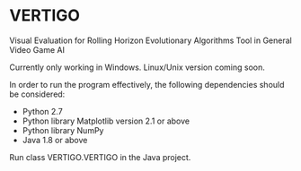 # VERTIGO

Visual Evaluation for Rolling Horizon Evolutionary Algorithms Tool in General Video Game AI

Currently only working in Windows. Linux/Unix version coming soon.

In order to run the program effectively, the following dependencies should be considered:
- Python 2.7
- Python library Matplotlib version 2.1 or above
- Python library NumPy
- Java 1.8 or above

Run class VERTIGO.VERTIGO in the Java project. 